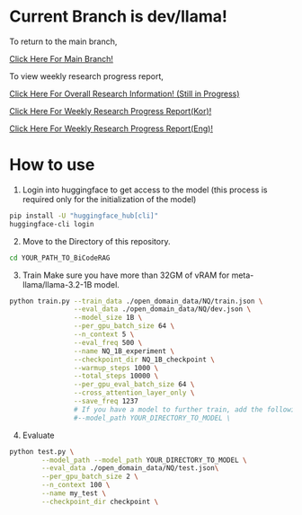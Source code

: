 # Current Branch is dev/llama!
To return to the main branch, 

[Click Here For Main Branch!](https://github.com/JakeFRCSE/BiCodeRAG)

To view weekly research progress report, 

[Click Here For Overall Research Information! (Still in Progress)](https://crystal-air-942.notion.site/BiCodeRAG-Training-Additional-Cross-Attention-Layer-in-Decoder-Only-Models-19941c6bef1680208d9af3e4f577aa8d)

[Click Here For Weekly Research Progress Report(Kor)!](https://crystal-air-942.notion.site/1a041c6bef1680e68685f7890655201b)

[Click Here For Weekly Research Progress Report(Eng)!](https://crystal-air-942.notion.site/Research-History-1cc41c6bef1680fab565e4d67da8a5a5)



# How to use
1. Login into huggingface to get access to the model (this process is required only for the initialization of the model)
```bash
pip install -U "huggingface_hub[cli]"
huggingface-cli login
```
2. Move to the Directory of this repository.
```bash
cd YOUR_PATH_TO_BiCodeRAG
```
3. Train
Make sure you have more than 32GM of vRAM for meta-llama/llama-3.2-1B model.

```bash
python train.py --train_data ./open_domain_data/NQ/train.json \
                --eval_data ./open_domain_data/NQ/dev.json \
                --model_size 1B \
                --per_gpu_batch_size 64 \
                --n_context 5 \
                --eval_freq 500 \
                --name NQ_1B_experiment \
                --checkpoint_dir NQ_1B_checkpoint \
                --warmup_steps 1000 \
                --total_steps 10000 \
                --per_gpu_eval_batch_size 64 \
                --cross_attention_layer_only \
                --save_freq 1237
                # If you have a model to further train, add the following line.
                #--model_path YOUR_DIRECTORY_TO_MODEL \
```
4. Evaluate
```bash
python test.py \
        --model_path --model_path YOUR_DIRECTORY_TO_MODEL \
        --eval_data ./open_domain_data/NQ/test.json\
        --per_gpu_batch_size 2 \
        --n_context 100 \
        --name my_test \
        --checkpoint_dir checkpoint \
```
